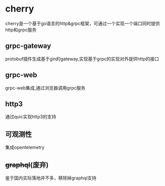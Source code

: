 # cherry
cherry是一个基于go语言的http&grpc框架，可通过一个实现一个端口同时提供http和grpc服务

## grpc-gateway
protobuf插件生成基于gin的gateway,实现基于grpc的实现对外提供http的接口
## grpc-web
grpc-web集成,通过浏览器调用grpc服务
## http3
通过quic实现http3的支持
## 可观测性
集成opentelemetry
## ~~graphql~~(废弃)
鉴于国内实际落地并不多，移除掉graphql支持